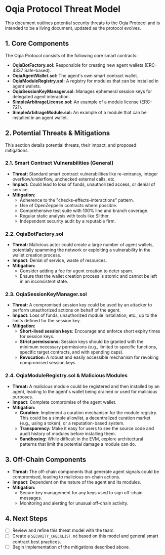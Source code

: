 # Oqia Protocol Threat Model

This document outlines potential security threats to the Oqia Protocol and is intended to be a living document, updated as the protocol evolves.

## 1. Core Components

The Oqia Protocol consists of the following core smart contracts:

*   **OqiaBotFactory.sol:** Responsible for creating new agent wallets (ERC-4337 Safe-based).
*   **OqiaAgentWallet.sol:** The agent's own smart contract wallet.
*   **OqiaModuleRegistry.sol:** A registry for modules that can be installed in agent wallets.
*   **OqiaSessionKeyManager.sol:** Manages ephemeral session keys for delegated agent interaction.
*   **SimpleArbitrageLicense.sol:** An example of a module license (ERC-721).
*   **SimpleArbitrageModule.sol:** An example of a module that can be installed in an agent wallet.

## 2. Potential Threats & Mitigations

This section details potential threats, their impact, and proposed mitigations.

### 2.1. Smart Contract Vulnerabilities (General)

*   **Threat:** Standard smart contract vulnerabilities like re-entrancy, integer overflow/underflow, unchecked external calls, etc.
*   **Impact:** Could lead to loss of funds, unauthorized access, or denial of service.
*   **Mitigation:**
    *   Adherence to the "checks-effects-interactions" pattern.
    *   Use of OpenZeppelin contracts where possible.
    *   Comprehensive test suite with 100% line and branch coverage.
    *   Regular static analysis with tools like Slither.
    *   Independent security audit by a reputable firm.

### 2.2. OqiaBotFactory.sol

*   **Threat:** Malicious actor could create a large number of agent wallets, potentially spamming the network or exploiting a vulnerability in the wallet creation process.
*   **Impact:** Denial of service, waste of resources.
*   **Mitigation:**
    *   Consider adding a fee for agent creation to deter spam.
    *   Ensure that the wallet creation process is atomic and cannot be left in an inconsistent state.

### 2.3. OqiaSessionKeyManager.sol

*   **Threat:** A compromised session key could be used by an attacker to perform unauthorized actions on behalf of the agent.
*   **Impact:** Loss of funds, unauthorized module installation, etc., up to the limits defined for the session key.
*   **Mitigation:**
    *   **Short-lived session keys:** Encourage and enforce short expiry times for session keys.
    *   **Strict permissions:** Session keys should be granted with the minimum necessary permissions (e.g., limited to specific functions, specific target contracts, and with spending caps).
    *   **Revocation:** A robust and easily accessible mechanism for revoking compromised session keys.

### 2.4. OqiaModuleRegistry.sol & Malicious Modules

*   **Threat:** A malicious module could be registered and then installed by an agent, leading to the agent's wallet being drained or used for malicious purposes.
*   **Impact:** Complete compromise of the agent wallet.
*   **Mitigation:**
    *   **Curation:** Implement a curation mechanism for the module registry. This could be a simple allowlist, a decentralized curation market (e.g., using a token), or a reputation-based system.
    *   **Transparency:** Make it easy for users to see the source code and audit history of modules before installing them.
    *   **Sandboxing:** While difficult in the EVM, explore architectural patterns that limit the potential damage a module can do.

## 3. Off-Chain Components

*   **Threat:** The off-chain components that generate agent signals could be compromised, leading to malicious on-chain actions.
*   **Impact:** Dependent on the nature of the agent and its modules.
*   **Mitigation:**
    *   Secure key management for any keys used to sign off-chain messages.
    *   Monitoring and alerting for unusual off-chain activity.

## 4. Next Steps

*   [ ] Review and refine this threat model with the team.
*   [ ] Create a `SECURITY_CHECKLIST.md` based on this model and general smart contract best practices.
*   [ ] Begin implementation of the mitigations described above.

